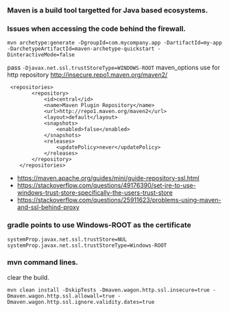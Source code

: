 ### Maven is a build tool targetted for Java based ecosystems.

### Issues when accessing the code behind the firewall.

```
mvn archetype:generate -DgroupId=com.mycompany.app -DartifactId=my-app -DarchetypeArtifactId=maven-archetype-quickstart -DinteractiveMode=false
```

pass ```-Djavax.net.ssl.trustStoreType=WINDOWS-ROOT``` maven_options
use for http repository  http://insecure.repo1.maven.org/maven2/

```
 <repositories>
        <repository>
            <id>central</id>
            <name>Maven Plugin Repository</name>
            <url>http://repo1.maven.org/maven2</url>
            <layout>default</layout>
            <snapshots>
                <enabled>false</enabled>
            </snapshots>
            <releases>
                <updatePolicy>never</updatePolicy>
            </releases>
        </repository>
    </repositories>
```


* https://maven.apache.org/guides/mini/guide-repository-ssl.html
* https://stackoverflow.com/questions/49176390/set-jre-to-use-windows-trust-store-specifically-the-users-trust-store
* https://stackoverflow.com/questions/25911623/problems-using-maven-and-ssl-behind-proxy


### gradle points to use Windows-ROOT as the certificate
```
systemProp.javax.net.ssl.trustStore=NUL
systemProp.javax.net.ssl.trustStoreType=Windows-ROOT
```

### mvn command lines.

clear the build.
```
mvn clean install -DskipTests -Dmaven.wagon.http.ssl.insecure=true -Dmaven.wagon.http.ssl.allowall=true -Dmaven.wagon.http.ssl.ignore.validity.dates=true
```
